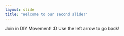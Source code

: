 ```yaml
---
layout: slide
title: "Welcome to our second slide!"
---
```

Join in DIY Movement! :D
Use the left arrow to go back!

